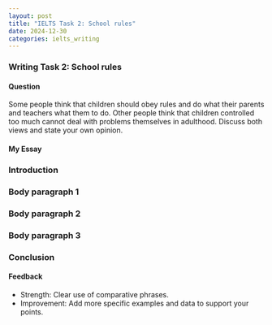 ```yaml
---
layout: post
title: "IELTS Task 2: School rules"
date: 2024-12-30
categories: ielts_writing
---
```


### Writing Task 2: School rules

#### Question
Some people think that children should obey rules and do what their parents and teachers what them to do. Other people think that children controlled too much cannot deal with problems themselves in adulthood. Discuss both views and state your own opinion.

#### My Essay
### Introduction

### Body paragraph 1

### Body paragraph 2

### Body paragraph 3

### Conclusion

#### Feedback
- Strength: Clear use of comparative phrases.
- Improvement: Add more specific examples and data to support your points.
